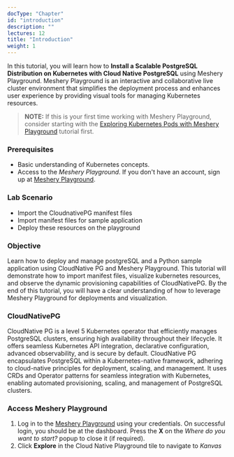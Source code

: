 ```yaml
---
docType: "Chapter"
id: "introduction"
description: ""
lectures: 12
title: "Introduction"
weight: 1
---
```


In this tutorial, you will learn how to **Install a Scalable PostgreSQL Distribution on Kubernetes with Cloud Native PostgreSQL** using Meshery Playground. Meshery Playground is an interactive and collaborative live cluster environment that simplifies the deployment process and enhances user experience by providing visual tools for managing Kubernetes resources.

> **NOTE:** If this is your first time working with Meshery Playground, consider starting with the [Exploring Kubernetes Pods with Meshery Playground](https://docs.meshery.io/guides/tutorials/kubernetes-pods) tutorial first.

### **Prerequisites**

- Basic understanding of Kubernetes concepts.
- Access to the _Meshery Playground_. If you don't have an account, sign up at [Meshery Playground](https://play.meshery.io/).

### **Lab Scenario**

- Import the CloudnativePG manifest files
- Import manifest files for sample application
- Deploy these resources on the playground

### **Objective**

Learn how to deploy and manage postgreSQL and a Python sample application using CloudNative PG and Meshery Playground. This tutorial will demonstrate how to import manifest files, visualize kubernetes resources, and observe the dynamic provisioning capabilities of CloudNativePG. By the end of this tutorial, you will have a clear understanding of how to leverage Meshery Playground for deployments and visualization.

### **CloudNativePG**

CloudNative PG is a level 5 Kubernetes operator that efficiently manages PostgreSQL clusters, ensuring high availability throughout their lifecycle. It offers seamless Kubernetes API integration, declarative configuration, advanced observability, and is secure by default.
CloudNative PG encapsulates PostgreSQL within a Kubernetes-native framework, adhering to cloud-native principles for deployment, scaling, and management. It uses CRDs and Operator patterns for seamless integration with Kubernetes, enabling automated provisioning, scaling, and management of PostgreSQL clusters.

### **Access Meshery Playground**

1. Log in to the [Meshery Playground](https://cloud.layer5.io/) using your credentials. On successful login, you should be at the dashboard. Press the **X** on the _Where do you want to start?_ popup to close it (if required).
2. Click **Explore** in the Cloud Native Playground tile to navigate to _Kanvas_
